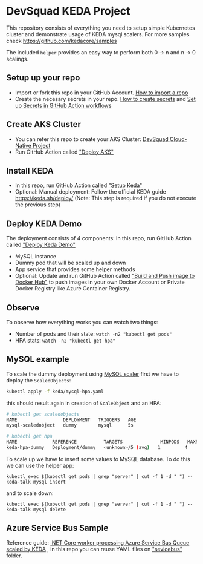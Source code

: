# DevSquad KEDA Project

This repository consists of everything you need to setup simple Kubernetes 
cluster and demonstrate usage of KEDA mysql scalers. For more
samples check https://github.com/kedacore/samples

The included `helper` provides an easy way to perform both 0 -> n and n -> 0 scalings.  

## Setup up your repo
- Import or fork this repo in your GitHub Account. [How to import a repo](https://docs.github.com/en/get-started/importing-your-projects-to-github/importing-source-code-to-github/importing-a-repository-with-github-importer)
- Create the necesary secrets in your repo. [How to create secrets](https://docs.github.com/en/actions/security-guides/encrypted-secrets#creating-encrypted-secrets-for-a-repository) and [Set up Secrets in GitHub Action workflows](https://github.com/Azure/actions-workflow-samples/blob/master/assets/create-secrets-for-GitHub-workflows.md)

## Create AKS Cluster
- You can refer this repo to create your AKS Cluster: [DevSquad Cloud-Native Project](https://github.com/oaviles/hello_cloud-native)
- Run GitHub Action called ["Deploy AKS"](https://github.com/oaviles/hello_cloud-native/actions/workflows/deploy-aks.yml)

## Install KEDA
- In this repo, run GitHub Action called ["Setup Keda"](https://github.com/oaviles/keda-example/actions/workflows/setup-keda.yml)
- Optional: Manual deployment: Follow the official KEDA guide https://keda.sh/deploy/ (Note: This step is required if you do not execute the previous step)


## Deploy KEDA Demo
The deployment consists of 4 components: In this repo, run GitHub Action called ["Deploy Keda Demo"](https://github.com/oaviles/keda-example/actions/workflows/deploy-demo.yml)
- MySQL instance
- Dummy pod that will be scaled up and down
- App service that provides some helper methods
- Optional: Update and run GitHub Action called ["Build and Push image to Docker Hub"](https://github.com/oaviles/keda-example/blob/master/.github/workflows/build-image-app.yml) to push images in your own Docker Account or Private Docker Registry like Azure Container Registry.



## Observe
To observe how everything works you can watch two things:
- Number of pods and their state: `watch -n2 "kubectl get pods"`
- HPA stats: `watch -n2 "kubectl get hpa"`


## MySQL example
To scale the dummy deployment using 
[MySQL scaler](https://keda.sh/scalers/mysql/) first we have to
deploy the `ScaledObjects`:
```sh
kubectl apply -f keda/mysql-hpa.yaml
```
this should result again in creation of `ScaleObject` and an HPA:
```sh
# kubectl get scaledobjects
NAME                 DEPLOYMENT   TRIGGERS   AGE
mysql-scaledobject   dummy        mysql      5s

# kubectl get hpa
NAME             REFERENCE          TARGETS              MINPODS   MAXPODS   REPLICAS   AGE
keda-hpa-dummy   Deployment/dummy   <unknown>/5 (avg)   1         4         0          45s
```

To scale up we have to insert some values to MySQL database. 
To do this we can use the helper app:
```shell script
kubectl exec $(kubectl get pods | grep "server" | cut -f 1 -d " ") -- keda-talk mysql insert
```
and to scale down:
```shell script
kubectl exec $(kubectl get pods | grep "server" | cut -f 1 -d " ") -- keda-talk mysql delete
```

## Azure Service Bus Sample
Reference guide: [.NET Core worker processing Azure Service Bus Queue scaled by KEDA](https://github.com/kedacore/sample-dotnet-worker-servicebus-queue/blob/main/connection-string-scenario.md) , in this repo you can reuse YAML files on ["sevicebus"](https://github.com/oaviles/keda-example/tree/master/servicebus) folder.
